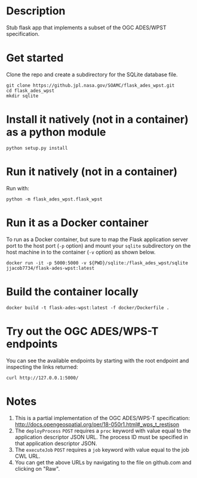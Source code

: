 # Description
Stub flask app that implements a subset of the OGC ADES/WPST specification.

# Get started
Clone the repo and create a subdirectory for the SQLite database file.

    git clone https://github.jpl.nasa.gov/SOAMC/flask_ades_wpst.git
    cd flask_ades_wpst
    mkdir sqlite

# Install it natively (not in a container) as a python module

    python setup.py install

# Run it natively (not in a container)
Run with:

    python -m flask_ades_wpst.flask_wpst

# Run it as a Docker container
To run as a Docker container, but sure to map the Flask application server
port to the host port (`-p` option) and mount your `sqlite` subdirectory on the
host machine in to the container (`-v` option) as shown below.

    docker run -it -p 5000:5000 -v ${PWD}/sqlite:/flask_ades_wpst/sqlite jjacob7734/flask-ades-wpst:latest

# Build the container locally

    docker build -t flask-ades-wpst:latest -f docker/Dockerfile .
    
# Try out the OGC ADES/WPS-T endpoints
You can see the available endpoints by starting with the root endpoint and inspecting the links returned:

    curl http://127.0.0.1:5000/

# Notes
1. This is a partial implementation of the OGC ADES/WPS-T specification:
http://docs.opengeospatial.org/per/18-050r1.html#_wps_t_restjson
1. The `deployProcess` `POST` requires a `proc` keyword with value
equal to the application descriptor JSON URL. The process ID must be
specified in that application descriptor JSON.
1. The `executeJob` `POST` requires a `job` keyword with value equal
to the job CWL URL.
1. You can get the above URLs by navigating to the file on github.com
and clicking on "Raw".
